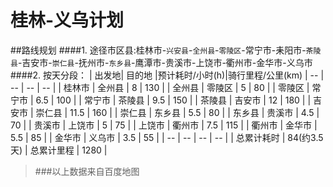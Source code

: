 # 桂林-义乌计划

##路线规划
####1. 途径市区县:桂林市-`兴安县`-`全州县`-`零陵区`-常宁市-耒阳市-`茶陵县`-吉安市-`崇仁县`-抚州市-`东乡县`-鹰潭市-贵溪市-上饶市-衢州市-金华市-义乌市
####2. 按天分段：
| 出发地| 目的地 |预计耗时/小时(h)|骑行里程/公里(km)
| -- | -- | -- | -- |
| 桂林市 | 全州县 | 8 | 130 |
| 全州县 | 零陵区 | 5 | 80 |
| 零陵区 | 常宁市 | 6.5 | 100 |
| 常宁市 | 茶陵县 | 9.5 | 150 |
| 茶陵县 | 吉安市 | 12 | 180 |
| 吉安市 | 崇仁县 | 11.5 | 160 |
| 崇仁县 | 东乡县 | 5.5 | 80 |
| 东乡县 | 贵溪市 | 4.5 | 70 |
| 贵溪市 | 上饶市 | 5 | 75 |
| 上饶市 | 衢州市 | 7.5 | 115 |
| 衢州市 | 金华市 | 5.5 | 85 |
| 金华市 | 义乌市 | 3.5 | 55 |
| -- | -- | -- | -- |
|  总累计耗时 | 84(约3.5天) | 总累计里程 | 1280 |
>###以上数据来自百度地图

